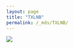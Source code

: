 ```yaml
---
layout: page
title: "TXLNB"
permalink: /_mds/TXLNB/
---
```


![](../../algns0/N102_5HSAA115309_aln_report.png?raw=true)